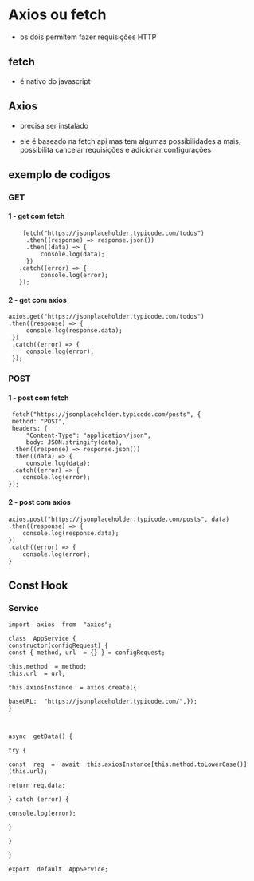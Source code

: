 
# Axios ou fetch

- os dois permitem fazer requisições HTTP

  

## fetch

- é nativo do javascript

  

## Axios

- precisa ser instalado

- ele é baseado na fetch api mas tem algumas possibilidades a mais, possibilita cancelar requisições e adicionar configurações

  
  

## exemplo de codigos

 ### GET
#### 1 - get com fetch
 

        fetch("https://jsonplaceholder.typicode.com/todos")
         .then((response) => response.json())
         .then((data) => {
	         console.log(data);
         })
       .catch((error) => {
	         console.log(error);
       });



####  2 - get com axios
    axios.get("https://jsonplaceholder.typicode.com/todos")
    .then((response) => {
	     console.log(response.data);
     })
     .catch((error) => {
	     console.log(error);
     });

 ### POST
 ####  1 - post com fetch

     fetch("https://jsonplaceholder.typicode.com/posts", {
     method: "POST",
     headers: {
	     "Content-Type": "application/json",
	     body: JSON.stringify(data),
     .then((response) => response.json())
     .then((data) => {
	     console.log(data);
     .catch((error) => {
	    console.log(error);
    });

#### 2 - post com axios

    axios.post("https://jsonplaceholder.typicode.com/posts", data)
    .then((response) => {
	    console.log(response.data);
    })
    .catch((error) => {
	    console.log(error);
	}

## Const Hook


### Service

    import  axios  from  "axios";
   
    class  AppService {
    constructor(configRequest) {
    const { method, url  = {} } = configRequest;
  
    this.method  = method;
    this.url  = url;
    
    this.axiosInstance  = axios.create({
    
    baseURL:  "https://jsonplaceholder.typicode.com/",});
    }
    
      
    
    async  getData() {
    
    try {
    
    const  req  =  await  this.axiosInstance[this.method.toLowerCase()](this.url);
    
    return req.data;
    
    } catch (error) {
    
    console.log(error);
    
    }
    
    }
    
    }
    
    export  default  AppService;

<!--stackedit_data:
eyJoaXN0b3J5IjpbLTE4MzEwNjkxMzgsLTE5OTI1NDc2MDAsLT
I1Mjc3MTY1LDc5NjczMjI5Ml19
-->